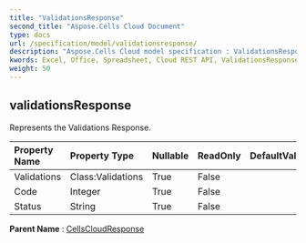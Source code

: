 ```yaml
---
title: "ValidationsResponse"
second_title: "Aspose.Cells Cloud Document"
type: docs
url: /specification/model/validationsresponse/
description: "Aspose.Cells Cloud model specification : ValidationsResponse. Effortlessly handle Excel and other spreadsheet documents with features like opening, generating, editing, splitting, merging, comparing, and converting."
kwords: Excel, Office, Spreadsheet, Cloud REST API, ValidationsResponse
weight: 50
---
```


## **validationsResponse**

Represents the Validations Response. 

| Property Name | Property Type | Nullable |  ReadOnly | DefaultValue | Description | 
| :- | :- | :- |:- |  :- | :- |
| Validations | Class:Validations | True |  False |  |  |  
| Code | Integer | True |  False |  |  |  
| Status | String | True |  False |  |  |  

**Parent Name** : [CellsCloudResponse](/specification/model/cellscloudresponse)

